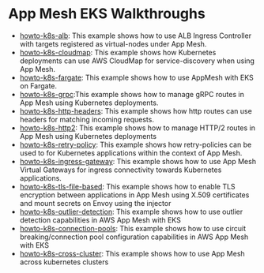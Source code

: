 # App Mesh EKS Walkthroughs

* [howto-k8s-alb](https://github.com/aws/aws-app-mesh-examples/tree/master/walkthroughs/howto-k8s-alb): This example shows how to use ALB Ingress Controller with targets registered as virtual-nodes under App Mesh.
* [howto-k8s-cloudmap](https://github.com/aws/aws-app-mesh-examples/tree/master/walkthroughs/howto-k8s-cloudmap): This example shows how Kubernetes deployments can use AWS CloudMap for service-discovery when using App Mesh.
* [howto-k8s-fargate](https://github.com/aws/aws-app-mesh-examples/tree/master/walkthroughs/howto-k8s-fargate): This example shows how to use AppMesh with EKS on Fargate.
* [howto-k8s-grpc](https://github.com/aws/aws-app-mesh-examples/tree/master/walkthroughs/howto-k8s-grpc):This example shows how to manage gRPC routes in App Mesh using Kubernetes deployments.
* [howto-k8s-http-headers](https://github.com/aws/aws-app-mesh-examples/tree/master/walkthroughs/howto-k8s-http-headers): This example shows how http routes can use headers for matching incoming requests.
* [howto-k8s-http2](https://github.com/aws/aws-app-mesh-examples/tree/master/walkthroughs/howto-k8s-http2): This example shows how to manage HTTP/2 routes in App Mesh using Kubernetes deployments
* [howto-k8s-retry-policy](https://github.com/aws/aws-app-mesh-examples/tree/master/walkthroughs/howto-k8s-retry-policy): This example shows how retry-policies can be used to for Kubernetes applications within the context of App Mesh.
* [howto-k8s-ingress-gateway](https://github.com/aws/aws-app-mesh-examples/tree/master/walkthroughs/howto-k8s-ingress-gateway): This example shows how to use App Mesh Virtual Gateways for ingress connectivity towards Kubernetes applications.
* [howto-k8s-tls-file-based](https://github.com/aws/aws-app-mesh-examples/tree/master/walkthroughs/howto-k8s-tls-file-based): This example shows how to enable TLS encryption between applications in App Mesh using X.509 certificates and mount secrets on Envoy using the injector
* [howto-k8s-outlier-detection](https://github.com/aws/aws-app-mesh-examples/tree/master/walkthroughs/howto-k8s-outlier-detection): This example shows how to use outlier detection capabilities in AWS App Mesh with EKS
* [howto-k8s-connection-pools](https://github.com/aws/aws-app-mesh-examples/tree/master/walkthroughs/howto-k8s-connection-pools): This example shows how to use circuit breaking/connection pool configuration capabilities in AWS App Mesh with EKS
* [howto-k8s-cross-cluster](https://github.com/aws/aws-app-mesh-examples/tree/master/walkthroughs/howto-k8s-cross-cluster):
This example shows how to use App Mesh across kubernetes clusters


